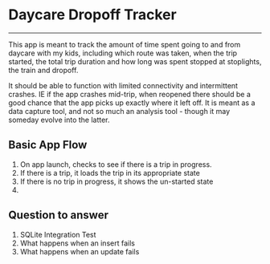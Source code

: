 # Daycare Dropoff Tracker
___
This app is meant to track the amount of time spent going to and from daycare
with my kids, including which route was taken, when the trip started, the total trip
duration and how long was spent stopped at stoplights, the train and dropoff.

It should be able to function with limited connectivity and intermittent crashes. IE if
the app crashes mid-trip, when reopened there should be a good chance that the app
picks up exactly where it left off. It is meant as a data capture tool, and not so much
an analysis tool - though it may someday evolve into the latter.

## Basic App Flow
1. On app launch, checks to see if there is a trip in progress.
2. If there is a trip, it loads the trip in its appropriate state
3. If there is no trip in progress, it shows the un-started state
4. 

## Question to answer
1. SQLite Integration Test
2. What happens when an insert fails
3. What happens when an update fails